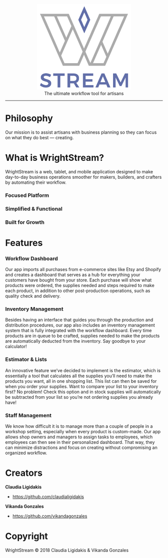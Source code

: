 <p align="center">
  <img src="./public/assets/wrightstream-logo.svg" alt="WrightStream" width="300">
  <br>
  The ultimate workflow tool for artisans
</p>

---


# Philosophy
Our mission is to assist artisans with business planning so they can focus on  what they do best — creating.

# What is WrightStream?

WrightStream is a web, tablet, and mobile application designed to make day-to-day business operations smoother for makers, builders, and crafters by automating their workflow.

### Focused Platform

### Simplified & Functional

### Built for Growth


# Features

### Workflow Dashboard
Our app imports all purchases from e-commerce sites like Etsy and Shopify and creates a dashboard that serves as a hub for everything your customers have bought from your store. Each purchase will show what products were ordered, the supplies needed and steps required to make each product, in addition to other post-production operations, such as quality check and delivery.

### Inventory Management
Besides having an interface that guides you through the production and distribution procedures, our app also includes an inventory management system that is fully integrated with the workflow dashboard. Every time products are in queue to be crafted, supplies needed to make the products are automatically deducted from the inventory. Say goodbye to your calculator!

### Estimator & Lists
An innovative feature we’ve decided to implement is the estimator, which is essentially a tool that calculates all the supplies you’ll need to make the products you want, all in one shopping list. This list can then be saved for when you order your supplies. Want to compare your list to your inventory first? No problem! Check this option and in stock supplies will automatically be subtracted from your list so you’re not ordering supplies you already have!

### Staff Management
We know how difficult it is to manage more than a couple of people in a workshop setting, especially when every product is custom-made. Our app allows shop owners and managers to assign tasks to employees, which employees can then see in their personalized dashboard. That way, they can minimize distractions and focus on creating without compromising an organized workflow.

# Creators

**Claudia Ligidakis**
- https://github.com/claudialigidakis

**Vikanda Gonzales**
- https://github.com/vikandagonzales

# Copyright
WrightStream &copy; 2018 Claudia Ligidakis & Vikanda Gonzales
